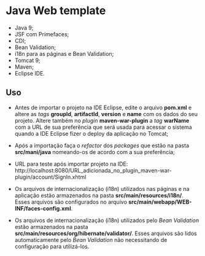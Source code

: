 # Java Web template

- Java 9;
- JSF com Primefaces;
- CDI;
- Bean Validation;
- i18n para as páginas e Bean Validation;
- Tomcat 9;
- Maven;
- Eclipse IDE.

## Uso

- Antes de importar o projeto na IDE Eclipse, edite o arquivo **pom.xml** e altere as *tags* **groupId**, **artifactId**, **version** e **name** com os dados do seu projeto. Altere também no *plugin* **maven-war-plugin** a *tag* **warName** com a URL de sua preferência que será usada para acessar o sistema quando a IDE Eclipse fizer o deploy da aplicação no Tomcat;

- Após a importação faça o *refactor* dos *packages* que estão na pasta **src/mani/java** nomeando-os de acordo com a sua preferência;

- URL para teste após importar projeto na IDE:
  http://localhost:8080/URL_adicionada_no_plugin_maven-war-plugin/account/SignIn.xhtml
  
- Os arquivos de internacionalização (i18n) utilizados nas páginas e na aplicação estão armazenados na pasta **src/main/resources/i18n/**. Esses arquivos são configurados no arquivo **src/main/webapp/WEB-INF/faces-config.xml**.

- Os arquivos de internacionalização (i18n) utilizados pelo *Bean Validation* estão armazenados na pasta **src/main/resources/org/hibernate/validator/**. Esses arquivos são lidos automaticamente pelo *Bean Validation* não necessitando de configuração para utilizá-los.


